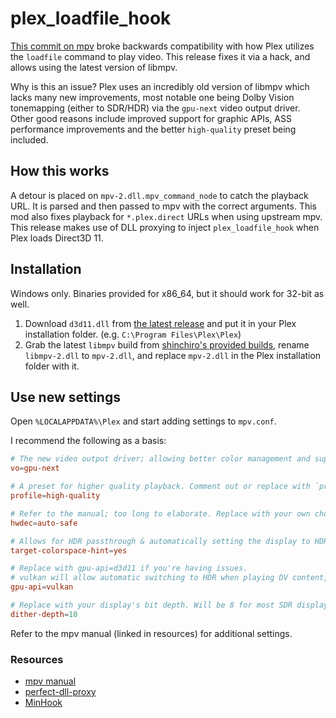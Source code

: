 # plex_loadfile_hook

[This commit on mpv](https://github.com/mpv-player/mpv/commit/c678033c1d60b48ae02fbbe4815869b9504a17f6) broke backwards compatibility with how Plex utilizes the `loadfile` command to play video. This release fixes it via a hack, and allows using the latest version of libmpv.

Why is this an issue? Plex uses an incredibly old version of libmpv which lacks many new improvements, most notable one being Dolby Vision tonemapping (either to SDR/HDR) via the `gpu-next` video output driver. Other good reasons include improved support for graphic APIs, ASS performance improvements and the better `high-quality` preset being included.

## How this works

A detour is placed on `mpv-2.dll.mpv_command_node` to catch the playback URL. It is parsed and then passed to mpv with the correct arguments. This mod also fixes playback for `*.plex.direct` URLs when using upstream mpv.
This release makes use of DLL proxying to inject `plex_loadfile_hook` when Plex loads Direct3D 11.

## Installation

Windows only. Binaries provided for x86_64, but it should work for 32-bit as well.

1. Download `d3d11.dll` from [the latest release](https://github.com/yuv420p10le/plex_loadfile_hook/releases/latest/download/d3d11.dll) and put it in your Plex installation folder. (e.g. `C:\Program Files\Plex\Plex`)
2. Grab the latest `libmpv` build from [shinchiro's provided builds](https://github.com/shinchiro/mpv-winbuild-cmake/releases/latest), rename `libmpv-2.dll` to `mpv-2.dll`, and replace `mpv-2.dll` in the Plex installation folder with it.

## Use new settings

Open `%LOCALAPPDATA%\Plex` and start adding settings to `mpv.conf`.

I recommend the following as a basis:

```conf
# The new video output driver; allowing better color management and support for DV/HDR tonemapping.
vo=gpu-next

# A preset for higher quality playback. Comment out or replace with `profile=fast` if playback performance is unacceptable.
profile=high-quality

# Refer to the manual; too long to elaborate. Replace with your own choice if needed, but this is a good generic option.
hwdec=auto-safe

# Allows for HDR passthrough & automatically setting the display to HDR mode, when using the Vulkan API.
target-colorspace-hint=yes

# Replace with gpu-api=d3d11 if you're having issues.
# vulkan will allow automatic switching to HDR when playing DV content, and will display DV tonemapped to HDR.
gpu-api=vulkan

# Replace with your display's bit depth. Will be 8 for most SDR displays, and 10/12 for most HDR/DV supporting ones.
dither-depth=10
```

Refer to the mpv manual (linked in resources) for additional settings.

### Resources

* [mpv manual](https://mpv.io/manual/stable/)
* [perfect-dll-proxy](https://github.com/mrexodia/perfect-dll-proxy)
* [MinHook](https://github.com/TsudaKageyu/minhook)
